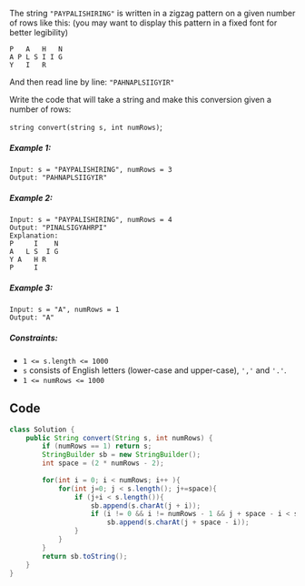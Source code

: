 The string `"PAYPALISHIRING"` is written in a zigzag pattern on a given number of rows like this: (you may want to display this pattern in a fixed font for better legibility)
```
P   A   H   N
A P L S I I G
Y   I   R
```
And then read line by line: `"PAHNAPLSIIGYIR"`

Write the code that will take a string and make this conversion given a number of rows:

`string convert(string s, int numRows)`;
 

##### Example 1:
```
Input: s = "PAYPALISHIRING", numRows = 3
Output: "PAHNAPLSIIGYIR"
```
##### Example 2:
```
Input: s = "PAYPALISHIRING", numRows = 4
Output: "PINALSIGYAHRPI"
Explanation:
P     I    N
A   L S  I G
Y A   H R
P     I
```
##### Example 3:
```
Input: s = "A", numRows = 1
Output: "A"
```

##### Constraints:

- `1 <= s.length <= 1000`
- `s` consists of English letters (lower-case and upper-case), `','` and `'.'`.
- `1 <= numRows <= 1000`


## Code
```java
class Solution {
    public String convert(String s, int numRows) {
        if (numRows == 1) return s;
        StringBuilder sb = new StringBuilder();
        int space = (2 * numRows - 2);
        
        for(int i = 0; i < numRows; i++ ){
            for(int j=0; j < s.length(); j+=space){
                if (j+i < s.length()){
                    sb.append(s.charAt(j + i));
                    if (i != 0 && i != numRows - 1 && j + space - i < s.length())
                        sb.append(s.charAt(j + space - i));
                }
            }
        }
        return sb.toString();
    }
}
```
